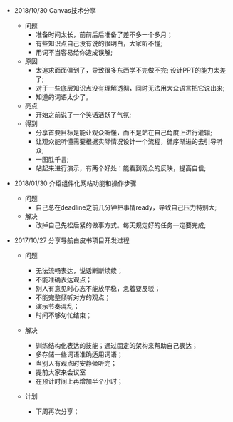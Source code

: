 


* 2018/10/30 Canvas技术分享
    * 问题
        * 准备时间太长，前前后后准备了差不多一个多月；
        * 有些知识点自己没有说的很明白，大家听不懂;
        * 用词不当容易给你造成误解;
    * 原因
        * 太追求面面俱到了，导致很多东西学不完做不完; 设计PPT的能力太差了;
        * 对于一些底层知识点没有理解透彻，同时无法用大众语言把它说出来;
        * 知道的词语太少了。
    * 亮点
        * 开始之前说了一个笑话活跃了气氛;
    * 得到
        * 分享首要目标是能让观众听懂，而不是站在自己角度上进行灌输;
        * 让观众能听懂需要根据实际情况设计一个流程，循序渐进的去引导听众;
        * 一图胜千言;
        * 站起来进行演示，有两个好处：能看到观众的反映，提高自信;
* 2018/01/30 介绍组件化网站功能和操作步骤
    * 问题
        * 自己总在deadline之前几分钟把事情ready，导致自己压力特别大;
    * 解决
        * 改掉自己先松后紧的做事方式。每天规定好的任务一定要完成;

* 2017/10/27 分享导航白皮书项目开发过程
    * 问题
        * 无法流畅表达，说话断断续续；
        * 不能准确表达观点；
        * 别人有意见时心态不能放平稳，急着要反驳；
        * 不能完整倾听对方的观点；
        * 演示节奏混乱；
        * 时间不够匆忙结束；

    * 解决
        * 训练结构化表达的技能；通过固定的架构来帮助自己表达；
        * 多存储一些词语准确适用词语；
        * 当别人有观点时安静倾听完；
        * 提前大家来会议室
        * 在预计时间上再增加半个小时；

    * 计划
        * 下周再次分享；
